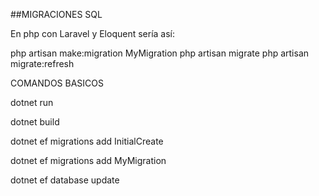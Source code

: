 ##MIGRACIONES SQL 

En php con Laravel y Eloquent sería así:

php artisan make:migration MyMigration
php artisan migrate
php artisan migrate:refresh

COMANDOS BASICOS

dotnet run

dotnet build

dotnet ef migrations add InitialCreate

dotnet ef migrations add MyMigration

dotnet ef database update

